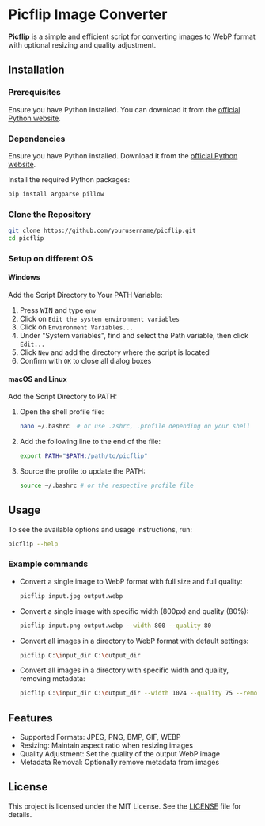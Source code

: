 # Picflip Image Converter

**Picflip** is a simple and efficient script for converting images to WebP format with optional resizing and quality adjustment.

## Installation

### Prerequisites

Ensure you have Python installed. You can download it from the [official Python website](https://www.python.org/).

### Dependencies

Ensure you have Python installed. Download it from the [official Python website](https://www.python.org/).

Install the required Python packages:

```sh
pip install argparse pillow
```

### Clone the Repository

```sh
git clone https://github.com/yourusername/picflip.git
cd picflip
```

### Setup on different OS

#### Windows 
Add the Script Directory to Your PATH Variable:

1. Press <kbd>WIN</kbd> and type `env`
2. Click on `Edit the system environment variables`
3. Click on `Environment Variables...`
4. Under "System variables", find and select the Path variable, then click `Edit...`
5. Click `New` and add the directory where the script is located
6. Confirm with `OK` to close all dialog boxes

#### macOS and Linux

Add the Script Directory to PATH:

1. Open the shell profile file:
    ```sh
    nano ~/.bashrc  # or use .zshrc, .profile depending on your shell
    ``` 
2. Add the following line to the end of the file:
    ```sh
    export PATH="$PATH:/path/to/picflip"
    ```
3. Source the profile to update the PATH:
    ```sh
    source ~/.bashrc # or the respective profile file
    ```


## Usage

To see the available options and usage instructions, run:

```sh
picflip --help
```

### Example commands

- Convert a single image to WebP format with full size and full quality:
    ```sh
    picflip input.jpg output.webp
    ```
- Convert a single image with specific width (800px) and quality (80%):
    ```sh
    picflip input.png output.webp --width 800 --quality 80
    ```
- Convert all images in a directory to WebP format with default settings:
    ```sh
    picflip C:\input_dir C:\output_dir
    ```
- Convert all images in a directory with specific width and quality, removing metadata:
    ```sh
    picflip C:\input_dir C:\output_dir --width 1024 --quality 75 --remove-metadata
    ```

## Features

- Supported Formats: JPEG, PNG, BMP, GIF, WEBP
- Resizing: Maintain aspect ratio when resizing images
- Quality Adjustment: Set the quality of the output WebP image
- Metadata Removal: Optionally remove metadata from images

## License

This project is licensed under the MIT License. See the [LICENSE](LICENSE) file for details.